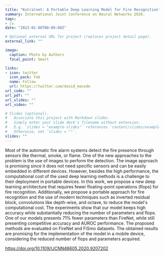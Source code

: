 ```yaml
---
title: "Kutralnet: A Portable Deep Learning Model for Fire Recognition"
summary: International Joint Conference on Neural Networks 2020.
tags:
- cv
date: "2023-01-08T00:00:00Z"

# Optional external URL for project (replaces project detail page).
external_link: ""

image:
  caption: Photo by Authors
  focal_point: Smart

links:
- icon: twitter
  icon_pack: fab
  name: Follow
  url: https://twitter.com/david_macedo
url_code: ""
url_pdf: ""
url_slides: ""
url_video: ""

# Slides (optional).
#   Associate this project with Markdown slides.
#   Simply enter your slide deck's filename without extension.
#   E.g. `slides = "example-slides"` references `content/slides/example-slides.md`.
#   Otherwise, set `slides = ""`.
slides: ""
---
```


Most of the automatic fire alarm systems detect the fire presence through sensors like thermal, smoke, or flame. One of the new approaches to the problem is the use of images to perform the detection. The image approach is promising since it does not need specific sensors and can be easily embedded in different devices. However, besides the high performance, the computational cost of the used deep learning methods is a challenge to their deployment in portable devices. In this work, we propose a new deep learning architecture that requires fewer floating-point operations (flops) for fire recognition. Additionally, we propose a portable approach for fire recognition and the use of modern techniques such as inverted residual block, convolutions like depth-wise, and octave, to reduce the model's computational cost. The experiments show that our model keeps high accuracy while substantially reducing the number of parameters and flops. One of our models presents 71% fewer parameters than FireNet, while still presenting competitive accuracy and AUROC performance. The proposed methods are evaluated on FireNet and FiSmo datasets. The obtained results are promising for the implementation of the model in a mobile device, considering the reduced number of flops and parameters acquired.

https://doi.org/10.1109/IJCNN48605.2020.9207202
